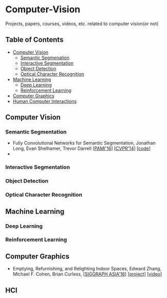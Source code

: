 # Computer-Vision
Projects, papers, courses, videos, etc. related to computer vision(or not)

## Table of Contents
- [Computer Vision](#computer-vision)
  - [Semantic Segmenation](#semantic-segmentation)
  - [Interactive Segmentation](#interactive-segmentation)
  - [Object Detection](#object-detection)
  - [Optical Character Recognition](#optical-character-recognition)
- [Machine Learning](#machine-learning)
  - [Deep Learning](#deep-learning)
  - [Reinforcement Learning](#reinforcement-learning)
- [Computer Graphics](#computer-graphics)
- [Human Computer Interactions](#hci)

## Computer Vision
### Semantic Segmentation
* Fully Convolutional Networks for Semantic Segmentation, Jonathan Long, Evan Shelhamer, Trevor Darrell [[PAMI'16](https://arxiv.org/abs/1605.06211)] [[CVPR'14](http://www.cv-foundation.org/openaccess/content_cvpr_2015/html/Long_Fully_Convolutional_Networks_2015_CVPR_paper.html)] [[code](https://github.com/shelhamer/fcn.berkeleyvision.org)]
* 

### Interactive Segmentation

### Object Detection

### Optical Character Recognition


## Machine Learning

### Deep Learning

### Reinforcement Learning


## Computer Graphics
* Emptying, Refurnishing, and Relighting Indoor Spaces, Edward Zhang, Michael F. Cohen, Brian Curless, [[SIGGRAPH ASIA'16](http://grail.cs.washington.edu/projects/emptying/emptying.pdf)] [[project](http://grail.cs.washington.edu/projects/emptying/)] [[video](https://youtu.be/-SZ52mcUS2M)]


## HCI

